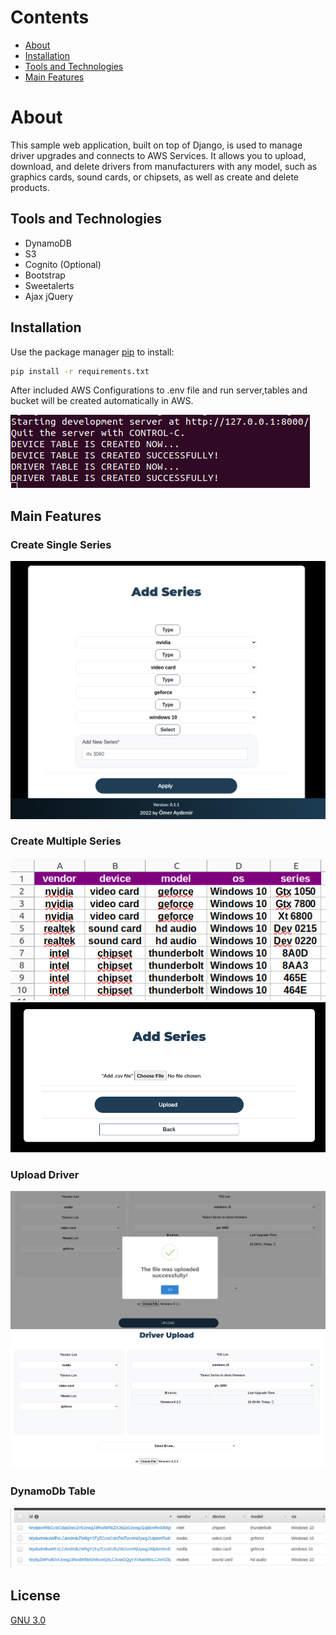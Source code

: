 # Contents
* [About](#about)
* [Installation](#installation)
* [Tools and Technologies](#tools-and-technologies)
* [Main Features](#main-features)


# About

This sample web application, built on top of Django, is used to manage driver upgrades and connects to AWS Services. 
It allows you to upload, download, and delete drivers from manufacturers with any model, such as graphics cards, sound cards, or chipsets, as well as create and delete products.

## Tools and Technologies

* DynamoDB
* S3
* Cognito (Optional)
* Bootstrap
* Sweetalerts
* Ajax jQuery

## Installation

Use the package manager [pip](https://pip.pypa.io/en/stable/) to install:

```bash
pip install -r requirements.txt
```

After included AWS Configurations to .env file and run server,tables and bucket will be created automatically in AWS.

![Start Server](./static_folder/gitImages/startserver.png)


## Main Features

### Create Single Series
![Create Single Series](./static_folder/gitImages/addseries.png)
### Create Multiple Series
![Create Csv](./static_folder/gitImages/multiplecsv.png)
![Create Multiple Series](./static_folder/gitImages/addmultiseries.png)

### Upload Driver
![Upload Driver](./static_folder/gitImages/fileuploadalert.png)
![Upload Driver](./static_folder/gitImages/fileuploadlast.png)

### DynamoDb Table
![Dynamo Db](./static_folder/gitImages/dynamodb.png)

## License
[GNU 3.0](https://github.com/omeraydemirr/driver-upgrade/blob/20574bfa70063ccf53e5fbc0084075671875a390/LICENSE)
